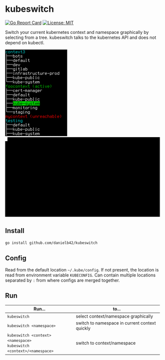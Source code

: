 # kubeswitch
[![Go Report Card](https://goreportcard.com/badge/github.com/danielb42/kubeswitch)](https://goreportcard.com/report/github.com/danielb42/kubeswitch) 
[![License: MIT](https://img.shields.io/badge/License-MIT-yellow.svg)](https://opensource.org/licenses/MIT)  

Switch your current kubernetes context and namespace graphically by selecting from a tree. kubeswitch talks to the kubernetes API and does not depend on kubectl. 

![Screenshot](kubeswitch.png)&nbsp;&nbsp;&nbsp;&nbsp;&nbsp;&nbsp;&nbsp;&nbsp;&nbsp;&nbsp;&nbsp;&nbsp;![Demo](demo.gif)

## Install
`go install github.com/danielb42/kubeswitch`

## Config
Read from the default location `~/.kube/config`. If not present, the location is read from environment variable `KUBECONFIG`. Can contain multiple locations separated by `:` from where configs are merged together.

## Run
| Run... | to... |
|-|-|
| `kubeswitch` | select context/namespace graphically |  
| `kubeswitch <namespace>` | switch to namespace in current context quickly |  
| `kubeswitch <context> <namespace>`<br>`kubeswitch <context>/<namespace>` | switch to context/namespace |
